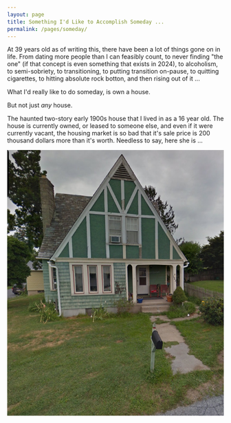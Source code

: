 ```yaml
---
layout: page
title: Something I'd Like to Accomplish Someday ...
permalink: /pages/someday/
---
```


At 39 years old as of writing this, there have been a lot of things gone on in life. From dating more people than I can feasibly count, to never finding "the one" (if that concept is even something that exists in 2024), to alcoholism, to semi-sobriety, to transitioning, to putting transition on-pause, to quitting cigarettes, to hitting absolute rock botton, and then rising out of it ...

What I'd really like to do someday, is own a house.

But not just *any* house.

The haunted two-story early 1900s house that I lived in as a 16 year old. The house is currently owned, or leased to someone else, and even if it were currently vacant, the housing market is so bad that it's sale price is 200 thousand dollars more than it's worth. Needless to say, here she is ...

![photo of an old green house that exists in Steelton, Pennsylvania.](/img/pages/enhaut.png)